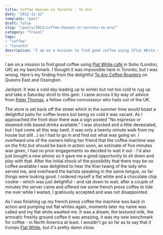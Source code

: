 ```yaml
---
title: Coffee Heaven in Toronto - Te Aro
date: "2012-12-12"
template: "post"
draft: false
slug: "/posts/2012/coffee-heaven-in-toronto-te-aro/"
category: "Travel"
tags:
- "coffee"
- "toronto"
description: "I am on a mission to find good coffee using [Flat White café](http://www.flatwhitecafe.com/) in Soho (London, UK) as my benchmark.  I thought it was impossible here in Toronto, but I was wrong.  Here's my finding from the delightful [Te Aro Coffee Roasters](http://www.te-aro.ca/) on Queens East and Ossington."
---
```

I am on a mission to find good coffee using [Flat White café](http://www.flatwhitecafe.com/) in Soho (London, UK) as my benchmark.  I thought it was impossible here in Toronto, but I was wrong.  Here's my finding from the delightful [Te Aro Coffee Roasters](http://www.te-aro.ca/) on Queens East and Ossington.

Jackpot.  It was a cold day leading up to winter but not too cold to rug up and take a Saturday stroll to this gem.  I came across it by way of advice from [Peter Thomas](http://www.peterjthomson.com/), a fellow coffee connoisseur who hails out of the UK. 

The store is set back off the street which in the summer time would boast a delightful patio for coffee lovers but being so cold it was vacant.  As I approached the front door there was a sign posted "No espresso or steamed milk based drinks available."  I was shocked and a little devestated, but I had come all this way (well, it was only a twenty minute walk from my house but still...) so I had to go in and find out what was going on.  I overheard one of the owners telling her friend that the coffee machine was on the fritz but should be back in action soon, an estimate of five minutes was given, I had no prior engagements so decided to wait it out - I'd also just bought a new phone so it gave me a good opportunity to sit down and play with that.  After the initial shock of the possibility that there may be no coffee available I was delighted to hear the Kiwi twang of the lady who served me, and overheard the barista speaking in the same tongue, so far things were looking good.  I ordered myself a flat white and a chocolate chip cookie - which was just delightful - and sat down to wait, after a couple of minutes the server came and offered me some french press coffee to tide me over while I waited, I gratiously accepted and was not disappointed.  

As I was finishing up my french press coffee the machine was back in action and pumping out flat whites again, moments later my name was called  and my flat white awaited me.  It was a dream; the textured milk, the armoatic freshly ground coffee it was amazing, it was my new benchmark for coffee - in North America at least.  I wouldn't go so far as to say that it trumps [Flat White](http://www.flatwhitecafe.com/), but it's pretty damn close.